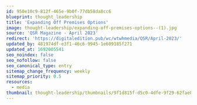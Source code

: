 ```yaml
---
id: 950e10c9-812f-465e-9b0f-77db58da8cc6
blueprint: thought_leadership
title: 'Expanding Off Premises Options'
image: thought-leadership/expanding-off-premises-options--(1).jpg
source: 'QSR Magazine - April 2023'
redirect: 'https://digitaledition.pub/wc/wtwhmedia/QSR/April-2023/'
updated_by: 481974df-e3f1-46c6-9945-1e609185f271
updated_at: 1692005541
seo_noindex: false
seo_nofollow: false
seo_canonical_type: entry
sitemap_change_frequency: weekly
sitemap_priority: 0.5
resources:
  - media
thumbnail: thought-leadership/thumbnails/9f1d815f-d5c0-4dfe-9f29-62fae0e35799.jpg
---
```

